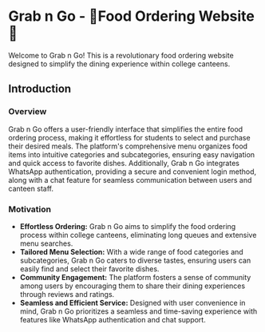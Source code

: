 # Grab n Go - 🍕Food Ordering Website🍔

Welcome to Grab n Go! This is a revolutionary food ordering website designed to simplify the dining experience within college canteens.

## Introduction

### Overview

Grab n Go offers a user-friendly interface that simplifies the entire food ordering process, making it effortless for students to select and purchase their desired meals. The platform's comprehensive menu organizes food items into intuitive categories and subcategories, ensuring easy navigation and quick access to favorite dishes. Additionally, Grab n Go integrates WhatsApp authentication, providing a secure and convenient login method, along with a chat feature for seamless communication between users and canteen staff.

### Motivation

- **Effortless Ordering:** Grab n Go aims to simplify the food ordering process within college canteens, eliminating long queues and extensive menu searches.
- **Tailored Menu Selection:** With a wide range of food categories and subcategories, Grab n Go caters to diverse tastes, ensuring users can easily find and select their favorite dishes.
- **Community Engagement:** The platform fosters a sense of community among users by encouraging them to share their dining experiences through reviews and ratings.
- **Seamless and Efficient Service:** Designed with user convenience in mind, Grab n Go prioritizes a seamless and time-saving experience with features like WhatsApp authentication and chat support.

